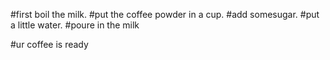 #first boil the milk.
#put the coffee powder in a cup.
#add somesugar.
#put a little water.
#poure in the milk

#ur coffee is ready
